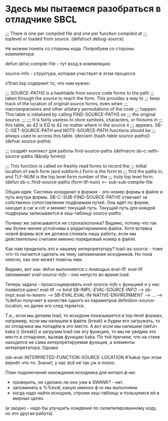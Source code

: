 Здесь мы пытаемся разобраться в отладчике SBCL
===============================================

;;; There is one per compiled file and one per function compiled at
;;; toplevel or loaded from source.
(defstruct debug-source)

Не можем понять со стороны кода. Попробуем со стороны компилятора:

defun sb!xc:compile-file - тут вход в компиляцию 

source-info - структура, которая участвует в этом процессе. 

ir1tran.lisp содержит то, что нам нужно:

;;; *SOURCE-PATHS* is a hashtable from source code forms to the path
;;; taken through the source to reach the form. This provides a way to
;;; keep track of the location of original source forms, even when
;;; macroexpansions and other arbitary permutations of the code
;;; happen. This table is initialized by calling FIND-SOURCE-PATHS on
;;; the original source.
;;;
;;; It is fairly useless to store symbols, characters, or fixnums in
;;; this table, as 42 is EQ to 42 no matter where in the source it
;;; appears. SB-C::GET-SOURCE-PATH and NOTE-SOURCE-PATH functions should be
;;; always used to access this table.
(declaim (hash-table *source-paths*))
(defvar *source-paths*)


;;; создаёт контекст для работы find-source-paths
(defmacro sb-c::with-source-paths (&body forms))


;;; This function is called on freshly read forms to record the
;;; initial location of each form (and subform.) Form is the form to
;;; find the paths in, and TLF-NUM is the top level form number of the
;;; truly top level form.
(defun sb-c::find-source-paths (form tlf-num)
 <-- sub-sub-compile-file 

Общая идея. Система координат в формах - это номер формы в файле и путь внутри формы. SB-C::SUB-FIND-SOURCE-PATHS`отвечает за собственно сопоставление подформам путей. Она идёт по форме, заходит в car и cdr и меняет текущий путь. Текущий путь для каждой подформы записывается в хеш-таблицу *source-paths* .

Почему же записывается не строка/колонка? Видимо, потому что так мы более-менее устойчивы к редактированию файла. Хотя вставка новой формы всё же должна сломать нашу работу, если мы действительно считаем именно порядковый номер в файле. 

Как нам приделать это к нашему интерпретатору? 
load-as-source - тоже что-то пытается сделать на тему запоминания исходников. Но пока неясно, как оно может помочь нам. 

Видимо, вот как:
defun выполняется с помощью eval-tlf. eval-tlf запоминает 
*eval-source-info* - оно непусто во время load. 

Теперь задача - проассоциировать *eval-source-info* с функцией и у нас появится шанс!
eval-tlf --> bind SB-IMPL::*EVAL-SOURCE-INFO* --> sb-impl::eval-in-lexenv --> 
SB-EVAL:EVAL-IN-NATIVE-ENVIRONMENT --> ... --> %defun получает в качестве одного из параметров 
definition-source-location, но далее его след теряется. 

Т.е., если мы делаем load, то исходник показывается в top-level формах, например, если 
мы напишем в файле (break) и будем его загружать, то из отладчика мы попадём в это место. 
А вот если мы напишем (defun kaka () (break)) и загрузим load-ом эту функцию, то мы не увидим это 
место в отладчике, вызвав функцию kaka. По той причине, что на стеке находится не сама интерпретируемая
функция, а элементы интерпретатора. Однако 

(sb-eval::INTERPRETED-FUNCTION-SOURCE-LOCATION #'kaka) при этом вернёт что-то. Значит, у нас всё не так уж и плохо. 

План подключения нахождения исходника для интерп.ф-ии:
- проверить, не сделано ли оно уже в SWANK? - нет. 
- запоминать в %%eval, какую именно ф-ю мы выполняем. 
- когда надо найти исходник, строим хеш-таблицу и пользуемся ей в мирных целях. 

(и заодно - надо бы улучшить хождение по скомпилированному коду, но это другая работа). 






